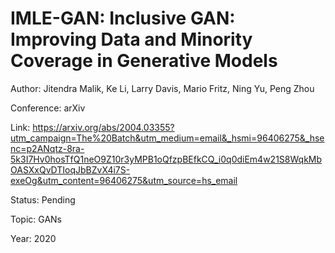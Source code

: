 # IMLE-GAN: Inclusive GAN: Improving Data and Minority Coverage in Generative Models
Author: Jitendra Malik, Ke Li, Larry Davis, Mario Fritz, Ning Yu, Peng Zhou

Conference: arXiv

Link: https://arxiv.org/abs/2004.03355?utm_campaign=The%20Batch&utm_medium=email&_hsmi=96406275&_hsenc=p2ANqtz-8ra-5k3I7Hv0hosTfQ1neO9Z10r3yMPB1oQfzpBEfkCQ_i0q0diEm4w21S8WqkMbOASXxQvDTIoqJbBZvX4i7S-exeOg&utm_content=96406275&utm_source=hs_email

Status: Pending

Topic: GANs

Year: 2020
